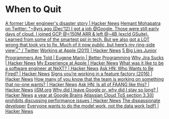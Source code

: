 # When to Quit

[A former Uber engineer's disaster story | Hacker News](https://news.ycombinator.com/item?id=25373462)
[Hemant Mohapatra on Twitter: "~8yrs ago (Dec’12) I got a job @Google. Those were still early days of cloud. I joined GCP @&lt;150M ARR &amp; left @~4B (excld GSuite). Learned from some of the smartest ppl in tech. But we also got a LOT wrong that took yrs to fix. Much of it now public, but here’s my ring-side view👇" / Twitter](https://twitter.com/MohapatraHemant/status/1343969802080030720?s=20)
[Working at Apple (2011) | Hacker News](https://news.ycombinator.com/item?id=25535403)
[5 Big Lies Junior Programmers Are Told | Eugene Marin | Better Programming](https://medium.com/better-programming/5-big-lies-junior-programmers-are-told-840202e8ee10)
[Why Jira Sucks | Hacker News](https://news.ycombinator.com/item?id=25590846)
[My Experience at Apple | Hacker News](https://news.ycombinator.com/item?id=25605211)
[What was it like to be a software engineer at NeXT? | Hacker News](https://news.ycombinator.com/item?id=25197890)
[Ask HN: Who Wants to Be Fired? | Hacker News](https://news.ycombinator.com/item?id=21133181)
[Signs you’re working in a feature factory (2016) | Hacker News](https://news.ycombinator.com/item?id=22335738)
[How many of you know that the team is working on something that no-one wants? | Hacker News](https://news.ycombinator.com/item?id=23524605)
[Ask HN: Is all of FAANG like this? | Hacker News](https://news.ycombinator.com/item?id=23917131)
[iiSM.org](https://iism.org/article/how-many-of-you-know-deep-down-that-the-team-is-working-on-something-that-no-customer-wants-54)
[Why did I leave Google or, why did I stay so long? | Hacker News](https://news.ycombinator.com/item?id=26165809)
[a year at Google Brains](https://news.ycombinator.com/item?id=26374143)
[Atlassian Cloud ToS section 3.3(I) prohibits discussing performance issues | Hacker News](https://news.ycombinator.com/item?id=25613937)
[The dispassionate developer](https://blog.ploeh.dk/2021/03/22/the-dispassionate-developer/?utm_source=tldrnewsletter)
[Everyone wants to do the model work, not the data work [pdf] | Hacker News](https://news.ycombinator.com/item?id=26616454)
